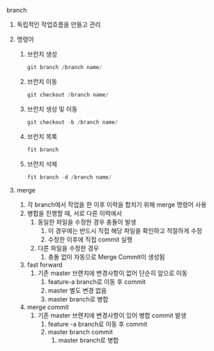branch

1. 독립적인 작업흐름을 만들고 관리
2. 명령어

   1. 브런치 생성

      ```jsx
      git branch /branch name/
      ```

   2. 브런치 이동

      ```jsx
      git checkout /branch name/
      ```

   3. 브런치 생성 및 이동

      ```jsx
      git checkout -b /branch name/
      ```

   4. 브런치 목록

      ```jsx
      fit branch
      ```

   5. 브런치 삭제

      ```jsx
      fit branch -d /branch name/
      ```

3. merge
   1. 각 branch에서 작업을 한 이후 이력을 합치기 위해 merge 명령어 사용
   2. 병합을 진행할 때, 서로 다른 이력에서
      1. 동일한 파일을 수정한 경우 충돌이 발생
         1. 이 경우에는 반드시 직접 해당 파일을 확인하고 적절하게 수정
         2. 수정한 이후에 직접 commit 실행
      2. 다른 파일을 수정한 경우
         1. 충돌 없이 자동으로 Merge Commit이 생성됨
   3. fast forward
      1. 기존 master 브랜치에 변경사항이 없어 단순히 앞으로 이동
         1. feature-a branch로 이동 후 commit
         2. master 별도 변경 없음
         3. master branch로 병합
   4. merge commit
      1. 기존 master 브랜치에 변경사항이 있어 병합 commit 발생
         1. feature -a branch로 이동 후 commit
         2. master branch commit
            1. master branch로 병합
